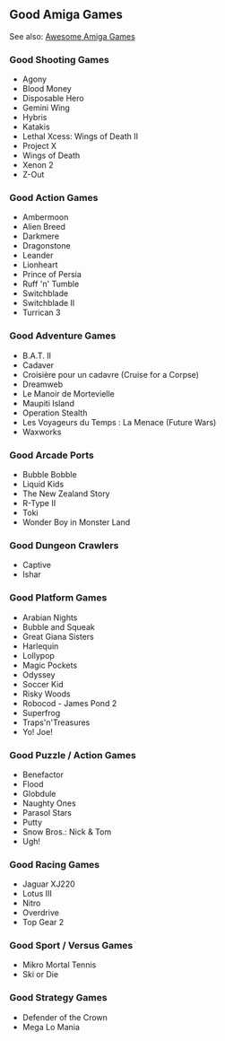 ## Good Amiga Games

See also: [Awesome Amiga Games](./README.md#awesome-amiga-games)

### Good Shooting Games

- Agony
- Blood Money
- Disposable Hero
- Gemini Wing
- Hybris
- Katakis
- Lethal Xcess: Wings of Death II
- Project X
- Wings of Death
- Xenon 2
- Z-Out

### Good Action Games

- Ambermoon
- Alien Breed
- Darkmere
- Dragonstone
- Leander
- Lionheart
- Prince of Persia
- Ruff 'n' Tumble
- Switchblade
- Switchblade II
- Turrican 3

### Good Adventure Games

- B.A.T. II
- Cadaver
- Croisière pour un cadavre (Cruise for a Corpse)
- Dreamweb
- Le Manoir de Mortevielle
- Maupiti Island
- Operation Stealth
- Les Voyageurs du Temps : La Menace (Future Wars)
- Waxworks

### Good Arcade Ports

- Bubble Bobble
- Liquid Kids
- The New Zealand Story
- R-Type II
- Toki
- Wonder Boy in Monster Land

### Good Dungeon Crawlers

- Captive
- Ishar

### Good Platform Games

- Arabian Nights
- Bubble and Squeak
- Great Giana Sisters
- Harlequin
- Lollypop
- Magic Pockets
- Odyssey
- Soccer Kid
- Risky Woods
- Robocod - James Pond 2
- Superfrog
- Traps'n'Treasures
- Yo! Joe!

### Good Puzzle / Action Games

- Benefactor
- Flood
- Globdule
- Naughty Ones
- Parasol Stars
- Putty
- Snow Bros.: Nick & Tom
- Ugh!

### Good Racing Games

- Jaguar XJ220
- Lotus III
- Nitro
- Overdrive
- Top Gear 2

### Good Sport / Versus Games

- Mikro Mortal Tennis
- Ski or Die

### Good Strategy Games

- Defender of the Crown
- Mega Lo Mania
